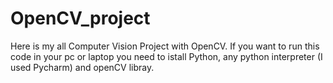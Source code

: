 # OpenCV_project
Here is my all Computer Vision Project with OpenCV.
If you want to run this code in your pc or laptop you need to istall Python, any python interpreter (I used Pycharm) and openCV libray. 

